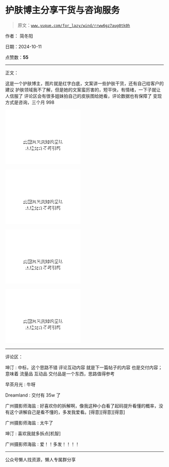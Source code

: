 # 护肤博主分享干货与咨询服务

> 原文：[`www.yuque.com/for_lazy/wind/rrww6gz7aug0tk0h`](https://www.yuque.com/for_lazy/wind/rrww6gz7aug0tk0h)

作者： 简冬阳

日期：2024-10-11

点赞数：**55**

* * *

正文：

这是一个护肤博主，图片就是红字白底，文案讲一些护肤干货，还有自己给客户的建议 护肤领域我不了解，但是她的文案蛮厉害的，短平快，有情绪，一下子就让人信服了
评论区会有很多姐妹拍自己的皮肤图给她看，评论数据也有保障了 变现方式是咨询，三个月 998

![](img/dc700b3eeeb819ad170bc3d127358294.png "None")

![](img/6d0af14adb8409876235d8d35f4b4a52.png "None")

![](img/a2c1356073a360e3f80bf2e61f1333c5.png "None")

![](img/433e4d9d55b67271b17c85ead4f17571.png "None")

* * *

评论区：

坤汀 : 中标，这个思路不错 评论互动内容 就是下一篇帖子的内容 也是交付内容；意味着 流量品 互动品 交付品是一个东西，思路值得参考

早茶月光 : 牛呀

Dreamland : 交付有 35w 了

广州摄影师海盐 : 好喜欢你的拆解啊，像我这种小白看了起码提升看懂的概率，没有这个讲解自己是看不懂的，多发我爱看。[得意][得意][得意]

广州摄影师海盐 : 太牛了

坤汀 : 喜欢我就多拆点[机智]

广州摄影师海盐 : 爱！！多发！！！！

* * *

公众号懒人找资源，懒人专属群分享